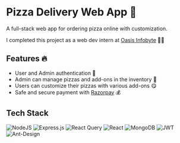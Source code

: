 # Pizza Delivery Web App 🍕

A full-stack web app for ordering pizza online with customization.

I completed this project as a web dev intern at [Oasis Infobyte](https://oasisinfobyte.com/) 🧑‍💻

## Features 🔥

- User and Admin authentication 🔐
- Admin can manage pizzas and add-ons in the inventory 🏪
- Users can customize their pizzas with various add-ons 😋
- Safe and secure payment with [Razorpay](https://razorpay.com/) 💰

## Tech Stack

 ![NodeJS](https://img.shields.io/badge/node.js-6DA55F?style=for-the-badge&logo=node.js&logoColor=white) ![Express.js](https://img.shields.io/badge/express.js-%23404d59.svg?style=for-the-badge&logo=express&logoColor=%2361DAFB) ![React Query](https://img.shields.io/badge/-React%20Query-FF4154?style=for-the-badge&logo=react%20query&logoColor=white) ![React](https://img.shields.io/badge/react-%2320232a.svg?style=for-the-badge&logo=react&logoColor=%2361DAFB) ![MongoDB](https://img.shields.io/badge/MongoDB-%234ea94b.svg?style=for-the-badge&logo=mongodb&logoColor=white) ![JWT](https://img.shields.io/badge/JWT-black?style=for-the-badge&logo=JSON%20web%20tokens) ![Ant-Design](https://img.shields.io/badge/-AntDesign-%230170FE?style=for-the-badge&logo=ant-design&logoColor=white)
